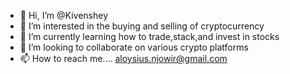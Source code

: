 - 👋 Hi, I’m @Kivenshey
- 👀 I’m interested in the buying and selling of cryptocurrency
- 🌱 I’m currently learning how to trade,stack,and invest in stocks
- 💞️ I’m looking to collaborate on various crypto platforms
- 📫 How to reach me.... aloysius.njowir@gmail.com

<!---
Kivenshey/Kivenshey is a ✨ special ✨ repository because its `README.md` (this file) appears on your GitHub profile.
You can click the Preview link to take a look at your changes.
--->
